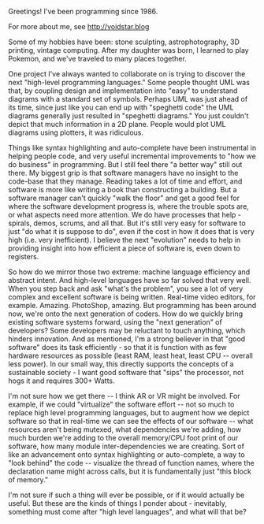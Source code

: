 Greetings!  I've been programming since 1986.

For more about me, see
http://voidstar.blog

Some of my hobbies have been: stone sculpting, astrophotography, 3D printing, vintage computing.  After my daughter was born, I learned to play Pokemon, and we've traveled to many places together.

One project I've always wanted to collaborate on is trying to discover the next "high-level programming languages."  Some people thought UML was that, by coupling design and implementation into "easy" to understand diagrams with a standard set of symbols.  Perhaps UML was just ahead of its time, since just like you can end up with "speghetti code" the UML diagrams generally just resulted in "speghetti diagrams."   You just couldn't depict that much information in a 2D plane.  People would plot UML diagrams using plotters, it was ridiculous.

Things like syntax highlighting and auto-complete have been instrumental in helping people code, and very useful incremental improvements to "how we do business" in programming.  But I still feel there "a better way" still out there.  My biggest grip is that software managers have no insight to the code-base that they manage.  Reading takes a lot of time and effort, and software is more like writing a book than constructing a building.  But a software manager can't quickly "walk the floor" and get a good feel for where the software development progress is, where the trouble spots are, or what aspects need more attention.   We do have processes that help - spirals, demos, scrums, and all that.   But it's still very easy for software to just "do what it is suppose to do", even if the cost in how it does that is very high (i.e. very inefficient).   I believe the next "evolution" needs to help in providing insight into how efficient a piece of software is, even down to registers.

So how do we mirror those two extreme: machine language efficiency and abstract intent.  And high-level languages have so far solved that very well.  When you step back and ask "what's the problem", you see a lot of very complex and excellent software is being written.  Real-time video editors, for example.  Amazing.   PhotoShop, amazing.  But programming has been around now, we're onto the next generation of coders.  How do we quickly bring existing software systems forward, using the "next generation" of developers?  Some developers may be reluctant to touch anything, which hinders innovation.   And as mentioned, I'm a strong believer in that "good software" does its task efficiently - so that it is function with as few hardware resources as possible (least RAM, least heat, least CPU -- overall less power).  In our small way, this directly supports the concepts of a sustainable society - I want good software that "sips" the processor, not hogs it and requires 300+ Watts.

I'm not sure how we get there -- I think AR or VR might be involved.  For example, if we could "virtualize" the software effort -- not so much to replace high level programming languages, but to augment how we depict software so that in real-time we can see the effects of our software -- what resources aren't being mutexed, what dependencies we're adding, how much burden we're adding to the overall memory/CPU foot print of our software, how many module inter-dependencies we are creating.   Sort of like an advancement onto syntax highlighting or auto-complete, a way to "look behind" the code -- visualize the thread of function names, where the declaration name might across calls, but it is fundamentally just "this block of memory."

I'm not sure if such a thing will ever be possible, or if it would actually be useful.  But these are the kinds of things I ponder about - inevitably, something must come after "high level languages", and what will that be?

